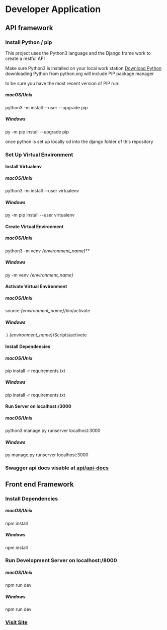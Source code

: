# Developer Application

## API framework

### **Install Python / pip**
This project uses the Python3 language and the Django frame work to create a restful API

Make sure Python3 is installed on your local work station
[Download Python](https://www.python.org/downloads/)
downloading Python from python.org will include PIP package manager

to be sure you have the most recent version of PIP run:
##### **macOS/Unix**
python3 -m install --user --upgrade pip
##### **Windows**
py -m pip install --upgrade pip


once python is set up locally cd into the django folder of this repository

### **Set Up Virtual Environment**

#### **Install Virtualenv**

##### **macOS/Unix**
python3 -m install --user virtualenv
##### **Windows**
py -m pip install --user virtualenv


#### **Create Virtual Environment**

##### **macOS/Unix**
python3 -m venv *{environment_name}***
##### **Windows**
py -m venv *{environment_name}*

#### **Activate Virtual Environment**

##### **macOS/Unix**
source *{environment_name}*/bin/activate
##### **Windows**
.\ *{environment_name}*\Scripts\activete

#### **Install Dependencies**

##### **macOS/Unix**
pip install -r requirements.txt
##### **Windows**
pip install -r requirements.txt

#### **Run Server on localhost:/3000**

##### **macOS/Unix**
python3 manage.py runserver localhost:3000
##### **Windows**
py manage.py runserver localhost:3000

### **Swagger api docs visable at [api/api-docs](http://localhost:3000/api/api-docs/)**


## **Front end Framework**


### **Install Dependencies**

##### **macOS/Unix**
npm install
##### **Windows**
npm install

### **Run Development Server on localhost:/8000**

##### **macOS/Unix**
npm run dev
##### **Windows**
npm run dev

### **[Visit Site](http://localhost:8000/)**